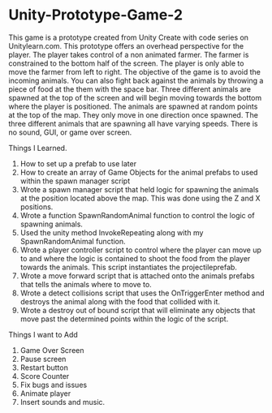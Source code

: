 # Unity-Prototype-Game-2
This game is a prototype created from Unity Create with code series on Unitylearn.com. This prototype offers an overhead perspective for the player. The player takes control of a non animated farmer. The farmer is constrained to the bottom half of the screen. The player is only able to move the farmer from left to right. The objective of the game is to avoid the incoming animals. You can also fight back against the animals by throwing a piece of food at the them with the space bar.
Three different animals are spawned at the top of the screen and will begin moving towards the bottom where the player is positioned. The animals are spawned at random points at the top of the map. They only move in one direction once spawned. The three different animals that are spawning all have varying speeds. 
There is no sound, GUI, or game over screen. 

Things I Learned.
1.	How to set up a prefab to use later
2.	How to create an array of Game Objects for the animal prefabs to used within the spawn manager script
3.	Wrote a spawn manager script that held logic for spawning the animals at the position located above the map. This was done using the Z and X positions.
4.	Wrote a function SpawnRandomAnimal function to control the logic of spawning animals.
5.	Used the unity method InvokeRepeating along with my SpawnRandomAnimal function.
6.	Wrote a player controller script to control where the player can move up to and where the logic is contained to shoot the food from the player towards the animals. This script instantiates the projectileprefab.
7.	Wrote a move forward script that is attached onto the animals prefabs that tells the animals where to move to.
8.	Wrote a detect collisions script that uses the OnTriggerEnter method and destroys the animal along with the food that collided with it. 
9.	Wrote a destroy out of bound script that will eliminate any objects that move past the determined points within the logic of the script. 


Things I want to Add
1.	Game Over Screen
2.	Pause screen
3.	Restart button
4.	Score Counter
5.	Fix bugs and issues
6.	Animate player
7.	Insert sounds and music.


